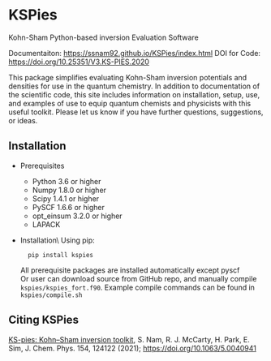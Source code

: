 # KSPies
Kohn-Sham Python-based inversion Evaluation Software

Documentaiton: https://ssnam92.github.io/KSPies/index.html
DOI for Code: https://doi.org/10.25351/V3.KS-PIES.2020

This package simplifies evaluating Kohn-Sham inversion potentials and densities for use in the quantum chemistry.
In addition to documentation of the scientific code, this site includes information on installation, setup, use, and examples of use to equip quantum chemists and physicists with this useful toolkit. 
Please let us know if you have further questions, suggestions, or ideas.

Installation
------------
* Prerequisites
    - Python 3.6 or higher
    - Numpy 1.8.0 or higher
    - Scipy 1.4.1 or higher
    - PySCF 1.6.6 or higher
    - opt\_einsum 3.2.0 or higher
    - LAPACK

* Installation\\
  Using pip:

        pip install kspies

  All prerequisite packages are installed automatically except pyscf\
  Or user can download source from GitHub repo, and manually compile `kspies/kspies_fort.f90`.
  Example compile commands can be found in `kspies/compile.sh`

Citing KSPies
-------------
[KS-pies: Kohn–Sham inversion toolkit](https://aip.scitation.org/doi/10.1063/5.0040941),
S. Nam, R. J. McCarty, H. Park, E. Sim, J. Chem. Phys. 154, 124122 (2021); https://doi.org/10.1063/5.0040941
